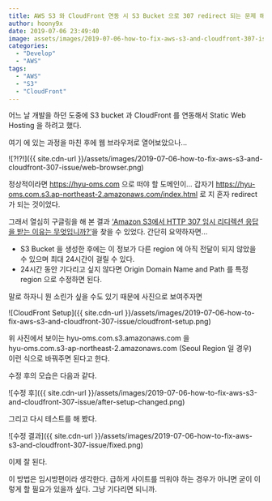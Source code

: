 ```yaml
---
title: AWS S3 와 CloudFront 연동 시 S3 Bucket 으로 307 redirect 되는 문제 해결
author: hoony9x
date: 2019-07-06 23:49:40
image: assets/images/2019-07-06-how-to-fix-aws-s3-and-cloudfront-307-issue/curl-request.png
categories:
  - "Develop"
  - "AWS"
tags:
  - "AWS"
  - "S3"
  - "CloudFront"
---
```


어느 날 개발을 하던 도중에 S3 bucket 과 CloudFront 를 연동해서 Static Web Hosting 을 하려고 했다.

여기 에 있는 과정을 마친 후에 웹 브라우저로 열어보았으나...

<!-- more -->

![?!?!]({{ site.cdn-url }}/assets/images/2019-07-06-how-to-fix-aws-s3-and-cloudfront-307-issue/web-browser.png)

정상적이라면 https://hyu-oms.com 으로 떠야 할 도메인이... 
갑자기 https://hyu-oms.com.s3.ap-northeast-2.amazonaws.com/index.html 로 지 혼자 redirect 가 되는 것이었다.

그래서 열심히 구글링을 해 본 결과 [‘Amazon S3에서 HTTP 307 임시 리디렉션 응답을 받는 이유는 무엇입니까?’](https://aws.amazon.com/ko/premiumsupport/knowledge-center/s3-http-307-response/)을 찾을 수 있었다.
간단히 요약하자면…

- S3 Bucket 을 생성한 후에는 이 정보가 다른 region 에 아직 전달이 되지 않았을 수 있으며 최대 24시간이 걸릴 수 있다.
- 24시간 동안 기다리고 싶지 않다면 Origin Domain Name and Path 를 특정 region 으로 수정하면 된다.

말로 하자니 뭔 소린가 싶을 수도 있기 때문에 사진으로 보여주자면

![CloudFront Setup]({{ site.cdn-url }}/assets/images/2019-07-06-how-to-fix-aws-s3-and-cloudfront-307-issue/cloudfront-setup.png)

위 사진에서 보이는 hyu-oms.com.s3.amazonaws.com 을  
hyu-oms.com.s3-ap-northeast-2.amazonaws.com (Seoul Region 일 경우)  
이런 식으로 바꿔주면 된다고 한다.

수정 후의 모습은 다음과 같다.

![수정 후]({{ site.cdn-url }}/assets/images/2019-07-06-how-to-fix-aws-s3-and-cloudfront-307-issue/after-setup-changed.png)

그리고 다시 테스트를 해 봤다.

![수정 결과]({{ site.cdn-url }}/assets/images/2019-07-06-how-to-fix-aws-s3-and-cloudfront-307-issue/fixed.png)

이제 잘 된다.

이 방법은 임시방편이라 생각한다. 급하게 사이트를 띄워야 하는 경우가 아니면 굳이 이렇게 할 필요가 있을까 싶다. 그냥 기다리면 되니까.

